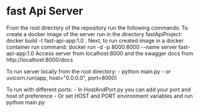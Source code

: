 # fast Api Server

From the root directory of the repository run the following commands:
    To create a docker image of the server run in the directory fastApiProject: 
                docker build -t fast-api-app:1.0 .
    Next, to run created image in a docker container run command: 
                docker run -d -p 8000:8000 --name server fast-api-app:1.0
    Access server from localhost:8000 and the swagger docs from http://localhost:8000/docs

To run server locally from the root directory:
    - python main.py 
    - or uvicorn.run(app, host="0.0.0.0", port=8000)

To run with different ports:
    - In HostAndPort.py you can add your port and host of preference
    - Or set HOST and PORT environment variables and run python main.py
    
